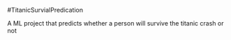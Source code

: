#TitanicSurvialPredication

A ML project that predicts whether a person will survive the titanic crash or not
